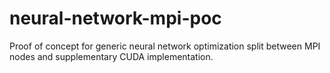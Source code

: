 # neural-network-mpi-poc
Proof of concept for generic neural network optimization split between MPI nodes and supplementary CUDA implementation.

